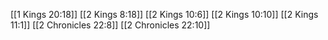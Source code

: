 [[1 Kings 20:18]]
[[2 Kings 8:18]]
[[2 Kings 10:6]]
[[2 Kings 10:10]]
[[2 Kings 11:1]]
[[2 Chronicles 22:8]]
[[2 Chronicles 22:10]]
